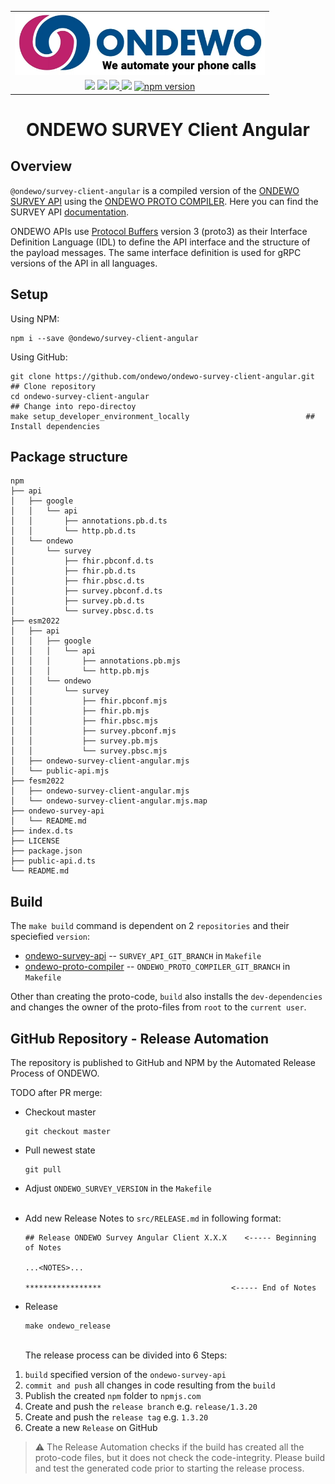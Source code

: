<div align="center">
  <table>
    <tr>
      <td>
        <a href="https://ondewo.com/en/products/natural-language-understanding/">
            <img width="400px" src="https://raw.githubusercontent.com/ondewo/ondewo-logos/master/ondewo_we_automate_your_phone_calls.png"/>
        </a>
      </td>
    </tr>
    <tr>
       <td align="center">
          <a href="https://www.linkedin.com/company/ondewo "><img width="40px" src="https://cdn-icons-png.flaticon.com/512/3536/3536505.png"></a>
          <a href="https://www.facebook.com/ondewo"><img width="40px" src="https://cdn-icons-png.flaticon.com/512/733/733547.png"></a>
          <a href="https://twitter.com/ondewo"><img width="40px" src="https://cdn-icons-png.flaticon.com/512/733/733579.png"> </a>
          <a href="https://www.instagram.com/ondewo.ai/"><img width="40px" src="https://cdn-icons-png.flaticon.com/512/174/174855.png"></a>
          <a href="https://badge.fury.io/js/%40ondewo%2Fsurvey-client-angular"><img src="https://badge.fury.io/js/%40ondewo%2Fsurvey-client-angular.svg" alt="npm version" height="32"></a>
       </td>
    </tr>
  </table>
  <h1 align="center">
    ONDEWO SURVEY Client Angular
  </h1>
</div>

## Overview

`@ondewo/survey-client-angular` is a compiled version of the [ONDEWO SURVEY API](https://github.com/ondewo/ondewo-survey-api) using the [ONDEWO PROTO COMPILER](https://github.com/ondewo/ondewo-proto-compiler). Here you can find the SURVEY API [documentation](https://ondewo.github.io).

ONDEWO APIs use [Protocol Buffers](https://github.com/google/protobuf) version 3 (proto3) as their Interface Definition Language (IDL) to define the API interface and the structure of the payload messages. The same interface definition is used for gRPC versions of the API in all languages.

## Setup

Using NPM:

```shell
npm i --save @ondewo/survey-client-angular
```

Using GitHub:

```shell
git clone https://github.com/ondewo/ondewo-survey-client-angular.git ## Clone repository
cd ondewo-survey-client-angular                                      ## Change into repo-directoy
make setup_developer_environment_locally                          ## Install dependencies
```

## Package structure

```
npm
├── api
│   ├── google
│   │   └── api
│   │       ├── annotations.pb.d.ts
│   │       └── http.pb.d.ts
│   └── ondewo
│       └── survey
│           ├── fhir.pbconf.d.ts
│           ├── fhir.pb.d.ts
│           ├── fhir.pbsc.d.ts
│           ├── survey.pbconf.d.ts
│           ├── survey.pb.d.ts
│           └── survey.pbsc.d.ts
├── esm2022
│   ├── api
│   │   ├── google
│   │   │   └── api
│   │   │       ├── annotations.pb.mjs
│   │   │       └── http.pb.mjs
│   │   └── ondewo
│   │       └── survey
│   │           ├── fhir.pbconf.mjs
│   │           ├── fhir.pb.mjs
│   │           ├── fhir.pbsc.mjs
│   │           ├── survey.pbconf.mjs
│   │           ├── survey.pb.mjs
│   │           └── survey.pbsc.mjs
│   ├── ondewo-survey-client-angular.mjs
│   └── public-api.mjs
├── fesm2022
│   ├── ondewo-survey-client-angular.mjs
│   └── ondewo-survey-client-angular.mjs.map
├── ondewo-survey-api
│   └── README.md
├── index.d.ts
├── LICENSE
├── package.json
├── public-api.d.ts
└── README.md
```

[comment]: <> (START OF GITHUB README)

## Build

The `make build` command is dependent on 2 `repositories` and their speciefied `version`:

- [ondewo-survey-api](https://github.com/ondewo/ondewo-survey-api) -- `SURVEY_API_GIT_BRANCH` in `Makefile`
- [ondewo-proto-compiler](https://github.com/ondewo/ondewo-proto-compiler) -- `ONDEWO_PROTO_COMPILER_GIT_BRANCH` in `Makefile`

Other than creating the proto-code, `build` also installs the `dev-dependencies` and changes the owner of the proto-files from `root` to the `current user`.

## GitHub Repository - Release Automation

The repository is published to GitHub and NPM by the Automated Release Process of ONDEWO.

TODO after PR merge:

- Checkout master
  ```shell
  git checkout master
  ```
- Pull newest state
  ```shell
  git pull
  ```
- Adjust `ONDEWO_SURVEY_VERSION` in the `Makefile` <br><br>
- Add new Release Notes to `src/RELEASE.md` in following format:

  ```
  ## Release ONDEWO Survey Angular Client X.X.X    <----- Beginning of Notes

  ...<NOTES>...

  *****************                             <----- End of Notes
  ```

- Release
  ```shell
  make ondewo_release
  ```
  <br>
  The release process can be divided into 6 Steps:

1. `build` specified version of the `ondewo-survey-api`
2. `commit and push` all changes in code resulting from the `build`
3. Publish the created `npm` folder to `npmjs.com`
4. Create and push the `release branch` e.g. `release/1.3.20`
5. Create and push the `release tag` e.g. `1.3.20`
6. Create a new `Release` on GitHub

> :warning: The Release Automation checks if the build has created all the proto-code files, but it does not check the code-integrity. Please build and test the generated code prior to starting the release process.

[comment]: <> (END OF GITHUB README)
